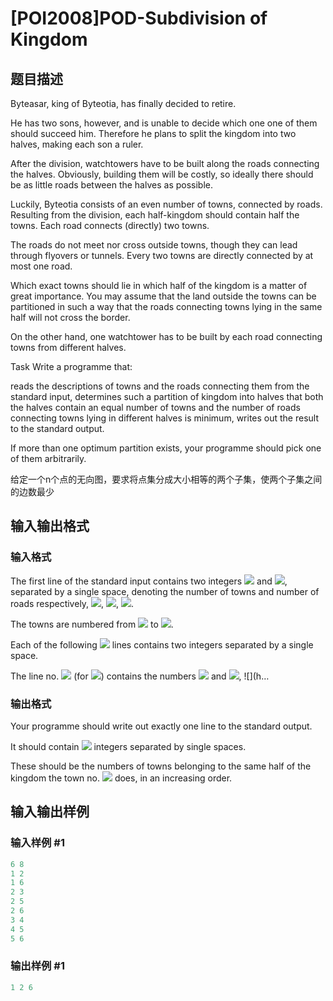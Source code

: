 # [POI2008]POD-Subdivision of Kingdom

## 题目描述

Byteasar, king of Byteotia, has finally decided to retire.

He has two sons, however, and is unable to decide which one one of them should succeed him. Therefore he plans to split the kingdom into two halves, making each son a ruler.

After the division, watchtowers have to be built along the roads connecting the halves. Obviously, building them will be costly, so ideally there should be as little roads between the halves as possible.

Luckily, Byteotia consists of an even number of towns, connected by roads. Resulting from the division, each half-kingdom should contain half the towns. Each road connects (directly) two towns.

The roads do not meet nor cross outside towns, though they can lead through flyovers or tunnels. Every two towns are directly connected by at most one road.

Which exact towns should lie in which half of the kingdom is a matter of great importance. You may assume that the land outside the towns can be partitioned in such a way that the roads connecting towns lying in the same half will not cross the border.

On the other hand, one watchtower has to be built by each road connecting towns from different halves.

Task Write a programme that:

reads the descriptions of towns and the roads connecting them from the standard input, determines such a partition of kingdom into halves that both the halves contain an equal number of towns and the number of roads connecting towns lying in different halves is minimum, writes out the result to the standard output.

If more than one optimum partition exists, your programme should pick one of them arbitrarily.

给定一个n个点的无向图，要求将点集分成大小相等的两个子集，使两个子集之间的边数最少

## 输入输出格式

### 输入格式

The first line of the standard input contains two integers ![](http://main.edu.pl/images/OI15/pod-en-tex.1.png) and ![](http://main.edu.pl/images/OI15/pod-en-tex.2.png), separated by a single space, denoting the number of towns and number of roads respectively, ![](http://main.edu.pl/images/OI15/pod-en-tex.3.png), ![](http://main.edu.pl/images/OI15/pod-en-tex.4.png), ![](http://main.edu.pl/images/OI15/pod-en-tex.5.png).

The towns are numbered from ![](http://main.edu.pl/images/OI15/pod-en-tex.6.png) to ![](http://main.edu.pl/images/OI15/pod-en-tex.7.png).

Each of the following ![](http://main.edu.pl/images/OI15/pod-en-tex.8.png) lines contains two integers separated by a single space.

The line no. ![](http://main.edu.pl/images/OI15/pod-en-tex.9.png) (for ![](http://main.edu.pl/images/OI15/pod-en-tex.10.png)) contains the numbers ![](http://main.edu.pl/images/OI15/pod-en-tex.11.png) and ![](http://main.edu.pl/images/OI15/pod-en-tex.12.png), ![](h…

### 输出格式

Your programme should write out exactly one line to the standard output.

It should contain ![](http://main.edu.pl/images/OI15/pod-en-tex.16.png) integers separated by single spaces.

These should be the numbers of towns belonging to the same half of the kingdom the town no. ![](http://main.edu.pl/images/OI15/pod-en-tex.17.png) does, in an increasing order.

## 输入输出样例

### 输入样例 #1

```cpp
6 8
1 2
1 6
2 3
2 5
2 6
3 4
4 5
5 6

```
### 输出样例 #1

```cpp
1 2 6

```
